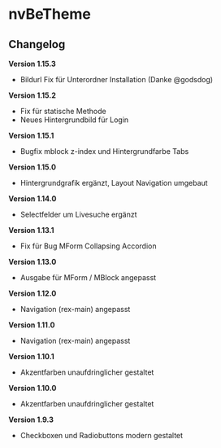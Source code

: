 ﻿nvBeTheme
=========

Changelog
---------
<b>Version 1.15.3</b>
- Bildurl Fix für Unterordner Installation (Danke @godsdog)

<b>Version 1.15.2</b>
- Fix für statische Methode
- Neues Hintergrundbild für Login

<b>Version 1.15.1</b>
- Bugfix mblock z-index und Hintergrundfarbe Tabs

<b>Version 1.15.0</b>
- Hintergrundgrafik ergänzt, Layout Navigation umgebaut

<b>Version 1.14.0</b>
- Selectfelder um Livesuche ergänzt

<b>Version 1.13.1</b>
- Fix für Bug MForm Collapsing Accordion

<b>Version 1.13.0</b>
- Ausgabe für MForm / MBlock angepasst

<b>Version 1.12.0</b>
- Navigation (rex-main) angepasst

<b>Version 1.11.0</b>
- Navigation (rex-main) angepasst

<b>Version 1.10.1</b>
- Akzentfarben unaufdringlicher gestaltet

<b>Version 1.10.0</b>
- Akzentfarben unaufdringlicher gestaltet

<b>Version 1.9.3</b>
- Checkboxen und Radiobuttons modern gestaltet